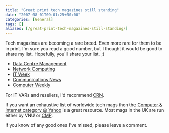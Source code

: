 ```yaml
---
title: "Great print tech magazines still standing"
date: "2007-08-01T09:01:25+00:00"
categories: [General]
tags: []
aliases: [/great-print-tech-magazines-still-standing/]
---
```


Tech magazines are becoming a rare breed. Even more rare for them to be in print. I'm sure you read a good number, but I thought it would be good to share my list. Hopefully, you'll share your list. ;)
<ul>
	<li><a href="http://www.datacentremanagement.com/">Data Centre Management</a></li>
	<li><a href="http://www.networkcomputing.co.uk/">Network Computing</a></li>
	<li><a href="http://www.networkcomputing.co.uk/">IT Week</a></li>
	<li><a href="http://www.comnews.com/">Communications News</a></li>
	<li><a href="http://www.computerweekly.com/">Computer Weekly</a></li>
</ul>
For IT VARs and resellers, I'd recommend <a href="http://www.channelweb.co.uk/">CRN</a>.

If you want an exhaustive list of worldwide tech mags then the <a href="http://web.archive.org/web/20141122201525/https://dir.yahoo.com/computers_and_internet/news_and_media/magazines/">Computer & Internet category @ Yahoo</a> is a great resource. Most mags in the UK are run either by VNU or <a href="http://www.cmp.com/">CMP</a>.

If you know of any good ones I've missed, please leave a comment.
